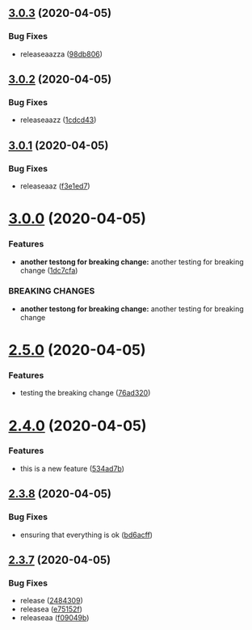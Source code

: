 ## [3.0.3](https://github.com/mohamedalaa33/nodejs-hello-world/compare/v3.0.2...v3.0.3) (2020-04-05)


### Bug Fixes

* releaseaazza ([98db806](https://github.com/mohamedalaa33/nodejs-hello-world/commit/98db806a47bb78c6d554a3c0a0e4228d9bc10b4d))

## [3.0.2](https://github.com/mohamedalaa33/nodejs-hello-world/compare/v3.0.1...v3.0.2) (2020-04-05)


### Bug Fixes

* releaseaazz ([1cdcd43](https://github.com/mohamedalaa33/nodejs-hello-world/commit/1cdcd43fc8aac9eb76e7937313a9ccf74702ecdd))

## [3.0.1](https://github.com/mohamedalaa33/nodejs-hello-world/compare/v3.0.0...v3.0.1) (2020-04-05)


### Bug Fixes

* releaseaaz ([f3e1ed7](https://github.com/mohamedalaa33/nodejs-hello-world/commit/f3e1ed799ee6a43d64d047ef831100df871d3921))

# [3.0.0](https://github.com/mohamedalaa33/nodejs-hello-world/compare/v2.5.0...v3.0.0) (2020-04-05)


### Features

* **another testong for breaking change:** another testing for breaking change ([1dc7cfa](https://github.com/mohamedalaa33/nodejs-hello-world/commit/1dc7cfa71e78503ce2ba7fa19b366a9e008d94bc))


### BREAKING CHANGES

* **another testong for breaking change:** another testing for breaking change

# [2.5.0](https://github.com/mohamedalaa33/nodejs-hello-world/compare/v2.4.0...v2.5.0) (2020-04-05)


### Features

* testing the breaking change ([76ad320](https://github.com/mohamedalaa33/nodejs-hello-world/commit/76ad3200ad7e2767626278234cc01413f6a6718f))

# [2.4.0](https://github.com/mohamedalaa33/nodejs-hello-world/compare/v2.3.8...v2.4.0) (2020-04-05)


### Features

* this is a new feature ([534ad7b](https://github.com/mohamedalaa33/nodejs-hello-world/commit/534ad7b9fe99774755f79b5e34f1111cc2ebc4d2))

## [2.3.8](https://github.com/mohamedalaa33/nodejs-hello-world/compare/v2.3.7...v2.3.8) (2020-04-05)


### Bug Fixes

* ensuring that everything is ok ([bd6acff](https://github.com/mohamedalaa33/nodejs-hello-world/commit/bd6acffb3e77333b23b8c5f8d8a1c389ca80713f))

## [2.3.7](https://github.com/mohamedalaa33/nodejs-hello-world/compare/v2.3.6...v2.3.7) (2020-04-05)


### Bug Fixes

* release ([2484309](https://github.com/mohamedalaa33/nodejs-hello-world/commit/2484309d44edcb5092753428172cf2f540d63c28))
* releasea ([e75152f](https://github.com/mohamedalaa33/nodejs-hello-world/commit/e75152f33613d136f3f17ff577d92ec8438e7daf))
* releaseaa ([f09049b](https://github.com/mohamedalaa33/nodejs-hello-world/commit/f09049b0597790f1544bbc763b652bb00cbe14c0))
